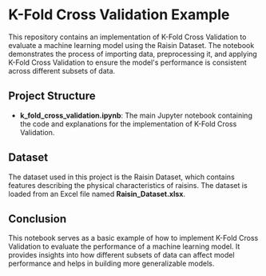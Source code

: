 # K-Fold Cross Validation Example
This repository contains an implementation of K-Fold Cross Validation to evaluate a machine learning model using the Raisin Dataset. The notebook demonstrates the process of importing data, preprocessing it, and applying K-Fold Cross Validation to ensure the model's performance is consistent across different subsets of data.

## Project Structure
- **k_fold_cross_validation.ipynb**: The main Jupyter notebook containing the code and explanations for the implementation of K-Fold Cross Validation.


## Dataset
The dataset used in this project is the Raisin Dataset, which contains features describing the physical characteristics of raisins. The dataset is loaded from an Excel file named **Raisin_Dataset.xlsx**.

## Conclusion
This notebook serves as a basic example of how to implement K-Fold Cross Validation to evaluate the performance of a machine learning model. It provides insights into how different subsets of data can affect model performance and helps in building more generalizable models.
